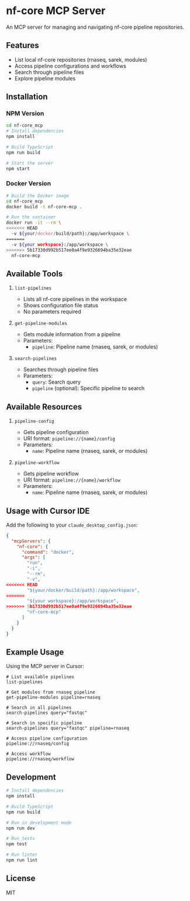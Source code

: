 # nf-core MCP Server

An MCP server for managing and navigating nf-core pipeline repositories.

## Features

- List local nf-core repositories (rnaseq, sarek, modules)
- Access pipeline configurations and workflows
- Search through pipeline files
- Explore pipeline modules

## Installation

### NPM Version

```bash
cd nf-core_mcp
# Install dependencies
npm install

# Build TypeScript
npm run build

# Start the server
npm start
```

### Docker Version

```bash
# Build the Docker image
cd nf-core_mcp
docker build -t nf-core-mcp .

# Run the container
docker run -it --rm \
<<<<<<< HEAD
  -v ${your/docker/build/path}:/app/workspace \
=======
  -v ${your workspace}:/app/workspace \
>>>>>>> 5b17330d992b517ee0a4f9e9326694ba35e32eae
  nf-core-mcp
```

## Available Tools

1. `list-pipelines`
   - Lists all nf-core pipelines in the workspace
   - Shows configuration file status
   - No parameters required

2. `get-pipeline-modules`
   - Gets module information from a pipeline
   - Parameters:
     - `pipeline`: Pipeline name (rnaseq, sarek, or modules)

3. `search-pipelines`
   - Searches through pipeline files
   - Parameters:
     - `query`: Search query
     - `pipeline` (optional): Specific pipeline to search

## Available Resources

1. `pipeline-config`
   - Gets pipeline configuration
   - URI format: `pipeline://{name}/config`
   - Parameters:
     - `name`: Pipeline name (rnaseq, sarek, or modules)

2. `pipeline-workflow`
   - Gets pipeline workflow
   - URI format: `pipeline://{name}/workflow`
   - Parameters:
     - `name`: Pipeline name (rnaseq, sarek, or modules)

## Usage with Cursor IDE

Add the following to your `claude_desktop_config.json`:

```json
{
  "mcpServers": {
    "nf-core": {
      "command": "docker",
      "args": [
        "run",
        "-i",
        "--rm",
        "-v",
<<<<<<< HEAD
        "${your/docker/build/path}:/app/workspace",
=======
        "${your workspace}:/app/workspace",
>>>>>>> 5b17330d992b517ee0a4f9e9326694ba35e32eae
        "nf-core-mcp"
      ]
    }
  }
}
```

## Example Usage

Using the MCP server in Cursor:

```
# List available pipelines
list-pipelines

# Get modules from rnaseq pipeline
get-pipeline-modules pipeline=rnaseq

# Search in all pipelines
search-pipelines query="fastqc"

# Search in specific pipeline
search-pipelines query="fastqc" pipeline=rnaseq

# Access pipeline configuration
pipeline://rnaseq/config

# Access workflow
pipeline://rnaseq/workflow
```

## Development

```bash
# Install dependencies
npm install

# Build TypeScript
npm run build

# Run in development mode
npm run dev

# Run tests
npm test

# Run linter
npm run lint
```

## License

MIT
